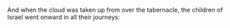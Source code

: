And when the cloud was taken up from over the tabernacle, the children of Israel went onward in all their journeys:
